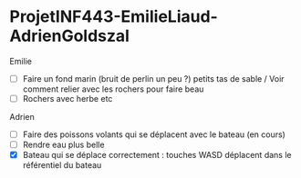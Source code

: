 # ProjetINF443-EmilieLiaud-AdrienGoldszal
Emilie
- [ ] Faire un fond marin (bruit de perlin un peu ?) petits tas de sable / Voir comment relier avec les rochers pour faire beau
- [ ] Rochers avec herbe etc

Adrien
- [ ] Faire des poissons volants qui se déplacent avec le bateau (en cours)
- [ ] Rendre eau plus belle
- [X] Bateau qui se déplace correctement : touches WASD déplacent dans le référentiel du bateau
